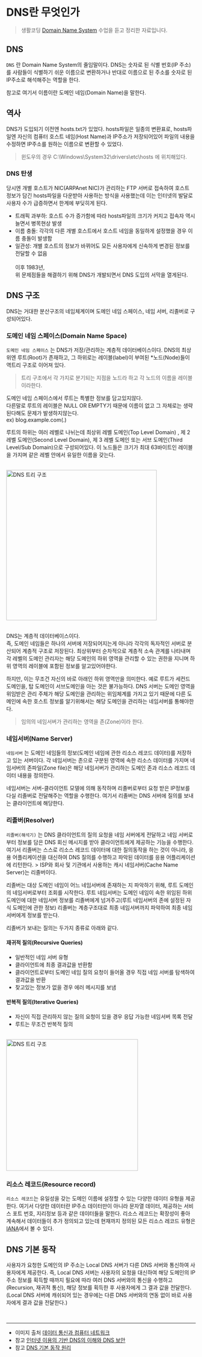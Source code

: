 DNS란 무엇인가 <Badge text="song" />
=========================

> 생활코딩 [Domain Name System](https://opentutorials.org/course/3276) 수업을 듣고 정리한 자료입니다.

DNS
------

<code>DNS</code> 란 Domain Name System의 줄임말이다. DNS는 숫자로 된 식별 번호(IP 주소)를 사람들이 식별하기 쉬운 이름으로 변환하거나 반대로 이름으로 된 주소를 숫자로 된 IP주소로 해석해주는 역할을 한다.

참고로 여기서 이름이란 도메인 네임(Domain Name)을 말한다.

역사
----

DNS가 도입되기 이전엔 hosts.txt가 있었다. hosts파일은 일종의 변환표로, hosts파일엔 자신의 컴퓨터 호스트 네임(Host Name)과 IP주소가 저장되어있어 파일의 내용을 수정하면 IP주소를 원하는 이름으로 변환할 수 있었다.

> 윈도우의 경우 C:\Windows\System32\drivers\etc\hosts 에 위치해있다.

### DNS 탄생

당시엔 개별 호스트가 NIC(ARPAnet NIC)가 관리하는 FTP 서버로 접속하여 호스트 정보가 담긴 hosts파일을 다운받아 사용하는 방식을 사용했는데 이는 인터넷의 발달로 사용자 수가 급증하면서 한계에 부딪히게 된다.<br>

-	트래픽 과부하: 호스트 수가 증가함에 따라 hosts파일의 크기가 커지고 접속자 역시 늘면서 병목현상 발생  
-	이름 충돌: 각각의 다른 개별 호스트에서 호스트 네임을 동일하게 설정했을 경우 이름 충돌이 발생함  
-	일관성: 개별 호스트의 정보가 바뀌어도 모든 사용자에게 신속하게 변경된 정보를 전달할 수 없음  
	<br> 이후 1983년,  
	위 문제점들을 해결하기 위해 DNS가 개발되면서 DNS 도입의 서막을 열게된다.

DNS 구조
--------

DNS는 거대한 분산구조의 네임체계이며 도메인 네임 스페이스, 네임 서버, 리졸버로 구성되어있다.

### 도메인 네임 스페이스(Domain Name Space)

<code>도메인 네임 스페이스</code> 는 DNS가 저장/관리하는 계층적 데이터베이스이다. DNS의 최상위엔 루트(Root)가 존재하고, 그 하위로는 레이블(label)이 부여된 *노드(Node)들이 역트리 구조로 이어져 있다.  
> 트리 구조에서 각 가지로 분기되는 지점을 노드라 하고 각 노드의 이름을 레이블이라한다.   


도메인 네임 스페이스에서 루트는 특별한 정보를 담고있지않다.  
다른말로 루트의 레이블은 NULL OR EMPTY기 때문에 이름이 없고 그 자체로는 생략된다해도 문제가 발생하지않는다.  
ex) blog.example.com(.)   


루트의 하위는 여러 레벨로 나뉘는데 최상위 레벨 도메인(Top Level Domain) , 제 2 레벨 도메인(Second Level Domain), 제 3 레벨 도메인 또는 서브 도메인(Third Level/Sub Domain)으로 구성되어있다. 이 노드들은 크기가 최대 63바이트인 레이블을 가지며 같은 레벨 안에서 유일한 이름을 갖는다.

<br>
<img src="https://t1.daumcdn.net/cfile/tistory/25477D4E5916B32812" alt="DNS 트리 구조" height="400px" />  
<br>
<br>

DNS는 계층적 데이터베이스이다.  
즉, 도메인 네임들은 하나의 서버에 저장되어지는게 아니라 각각의 독자적인 서버로 분산되어 계층적 구조로 저장된다. 최상위부터 순차적으로 계층적 소속 관계를 나타내며 각 레벨의 도메인 관리자는 해당 도메인의 하위 영역을 관리할 수 있는 권한을 지니며 하위 영역의 레이블에 포함된 정보를 알고있어야한다.

하지만, 이는 무조건 자신의 바로 아래인 하위 영역만을 의미한다. 예로 루트가 세컨드 도메인을, 탑 도메인이 서브도메인을 아는 것은 불가능하다. DNS 서버는 도메인 영역을 위임받은 관리 주체가 해당 도메인을 관리하는 위임체계를 가지고 있기 때문에 다른 도메인에 속한 호스트 정보를 알기위해서는 해당 도메인을 관리하는 네임서버를 통해야한다.

> 임의의 네임서버가 관리하는 영역을 존(Zone)이라 한다.

### 네임서버(Name Server)

<code>네임서버</code> 는 도메인 네임들의 정보(도메인 네임에 관한 리소스 레코드 데이터)를 저장하고 있는 서버이다. 각 네임서버는 존으로 구분된 영역에 속한 리소스 데이터를 가지며 네임서버의 존파일(Zone file)은 해당 네임서버가 관리하는 도메인 존과 리소스 레코드 데이터 내용을 정의한다.

네임서버는 서버-클라이언트 모델에 의해 동작하며 리졸버로부터 요청 받은 IP정보를 다실 리졸버로 전달해주는 역할을 수행한다. 여기서 리졸버는 DNS 서버에 질의를 보내는 클라이언트에 해당한다.

### 리졸버(Resolver)

<code>리졸버(해석기)</code> 는 DNS 클라이언트의 질의 요청을 네임 서버에게 전달하고 네임 서버로부터 정보를 담은 DNS 회신 메시지를 받아 클라이언트에게 제공하는 기능을 수행한다. 여기서 리졸버는 스스로 리소스 레코드 데이터에 대한 질의동작을 하는 것이 아니라, 응용 어플리케이션을 대신하여 DNS 질의를 수행하고 파악된 데이터를 응용 어플리케이션에 리턴한다. > ISP와 회사 및 기관에서 사용하는 캐시 네임서버(Cache Name Server)는 리졸버이다.

리졸버는 대상 도메인 네임이 어느 네임서버에 존재하는 지 파악하기 위해, 루트 도메인의 네임서버로부터 조회를 시작한다. 루트 네임서버는 도메인 네임이 속한 위임된 하위 도메인에 대한 네임서버 정보를 리졸버에게 넘겨주고(루트 네임서버의 존에 설정된 자식 도메인에 관한 정보) 리졸버는 계층구조대로 최종 네임서버까지 파악하여 최종 네임서버에게 정보를 받는다.

리졸버가 보내는 질의는 두가지 종류로 아래와 같다.

#### 재귀적 질의(Recursive Queries)

-	일반적인 네임 서버 유형
-	클라이언트에 최종 결과값을 반환함
-	클라이언트로부터 도메인 네임 질의 요청이 들어올 경우 직접 네임 서버를 탐색하여 결과값을 반환
-	찾고있는 정보가 없을 경우 에러 메시지를 보냄

#### 반복적 질의(Iterative Queries)

-	자신이 직접 관리하지 않는 질의 요청이 있을 경우 응답 가능한 네임서버 목록 전달
-	루트는 무조건 반복적 질의

<br>
<img src= https://t1.daumcdn.net/cfile/tistory/2464753E5916B3F22A alt="DNS 트리 구조" height="350px" />  
<br>

### 리소스 레코드(Resource record)

<code>리소스 레코드</code>는 유일성을 갖는 도메인 이름에 설정할 수 있는 다양한 데이터 유형을 제공한다. 여기서 다양한 데이터란 IP주소 데이터만이 아니라 문자열 데이터, 제공하는 서비스 포트 번호, 지리정보 등과 같은 데이터들을 말한다. 리소스 레코드는 확장성이 좋아 계속해서 데이터들이 추가 정의되고 있는데 현재까지 정의된 모든 리소스 레코드 유형은[IANA](https://www.iana.org/)에서 볼 수 있다.

DNS 기본 동작
-------------

사용자가 요청한 도메인의 IP 주소는 Local DNS 서버가 다른 DNS 서버와 통신하여 사용자에게 제공한다.
즉, Local DNS 서버는 사용자의 요청을 대신하여 해당 도메인의 IP 주소 정보를 획득할 때까지 필요에 따라 여러 DNS 서버와의 통신을 수행하고(Recursion, 재귀적 통신), 해당 정보를 획득한 후 사용자에게 그 결과 값을 전달한다. (Local DNS 서버에 캐쉬되어 있는 경우에는 다른 DNS 서버와의 연동 없이 바로 사용자에게 결과 값을 전달한다.) 

<br>

------------------

-	이미지 출처 [데이터 통신과 컴퓨터 네트워크](https://terms.naver.com/imageDetail.nhn?docId=2271996&imageUrl=https%3A%2F%2Fdbscthumb-phinf.pstatic.net%2F3578_000_1%2F20141023224649357_CGWCGY0RK.jpg%2Fka8_209_i1.jpg%3Ftype%3Dm4500_4500_fst_n%26wm%3DY)
-	참고 [인터넷 이용의 기반 DNS의 이해와 DNS 보안](https://www.kisa.or.kr/uploadfile/201310/201310071959231513.pdf)
-	참고 [DNS 기본 동작 원리](https://www.netmanias.com/ko/post/techdocs/5259/dns-network-protocol/dns-basic-operation)
